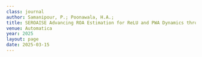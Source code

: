 ```yaml
---
class: journal
author: Samanipour, P.; Poonawala, H.A.; 
title: SEROAISE Advancing ROA Estimation for ReLU and PWA Dynamics through Estimating Certified Invariant Sets
venue: Automatica
year: 2025
layout: page
date: 2025-03-15
---
```


